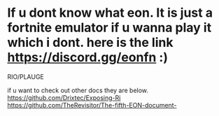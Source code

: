# If u dont know what eon. It is just a fortnite emulator if u wanna play it which i dont. here is the link https://discord.gg/eonfn :)

RIO/PLAUGE





if u want to check out other docs they are below.
https://github.com/Drixtec/Exposing-Ri
https://github.com/TheRevisitor/The-fifth-EON-document-
